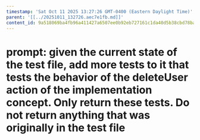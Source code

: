 ```yaml
---
timestamp: 'Sat Oct 11 2025 13:27:26 GMT-0400 (Eastern Daylight Time)'
parent: '[[../20251011_132726.aec7e1fb.md]]'
content_id: 9a518069ba4fb96a411427a6507ee0b92eb727161c1da40d5b38cbd78baf63e7
---
```


# prompt: given the current state of the test file, add more tests to it that tests the behavior of the deleteUser action of the implementation concept. Only return these tests. Do not return anything that was originally in the test file
